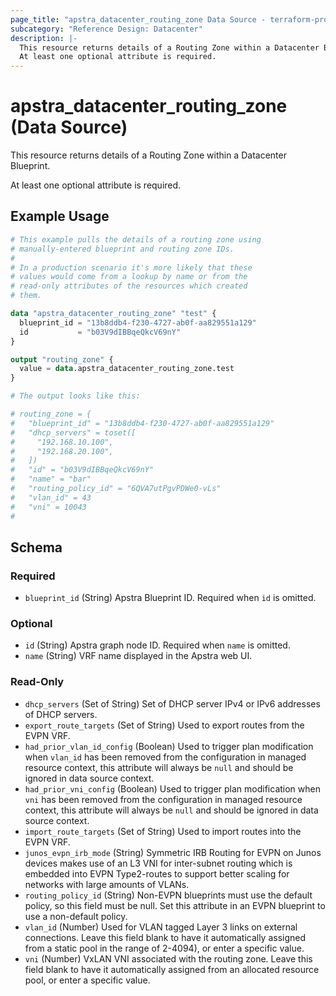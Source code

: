 ```yaml
---
page_title: "apstra_datacenter_routing_zone Data Source - terraform-provider-apstra"
subcategory: "Reference Design: Datacenter"
description: |-
  This resource returns details of a Routing Zone within a Datacenter Blueprint.
  At least one optional attribute is required.
---
```


# apstra_datacenter_routing_zone (Data Source)

This resource returns details of a Routing Zone within a Datacenter Blueprint.

At least one optional attribute is required.


## Example Usage

```terraform
# This example pulls the details of a routing zone using
# manually-entered blueprint and routing zone IDs.
#
# In a production scenario it's more likely that these
# values would come from a lookup by name or from the
# read-only attributes of the resources which created
# them.

data "apstra_datacenter_routing_zone" "test" {
  blueprint_id = "13b8ddb4-f230-4727-ab0f-aa829551a129"
  id           = "b03V9dIBBqeQkcV69nY"
}

output "routing_zone" {
  value = data.apstra_datacenter_routing_zone.test
}

# The output looks like this:

# routing_zone = {
#   "blueprint_id" = "13b8ddb4-f230-4727-ab0f-aa829551a129"
#   "dhcp_servers" = toset([
#     "192.168.10.100",
#     "192.168.20.100",
#   ])
#   "id" = "b03V9dIBBqeQkcV69nY"
#   "name" = "bar"
#   "routing_policy_id" = "6QVA7utPgvPDWe0-vLs"
#   "vlan_id" = 43
#   "vni" = 10043
#
```

<!-- schema generated by tfplugindocs -->
## Schema

### Required

- `blueprint_id` (String) Apstra Blueprint ID. Required when `id` is omitted.

### Optional

- `id` (String) Apstra graph node ID. Required when `name` is omitted.
- `name` (String) VRF name displayed in the Apstra web UI.

### Read-Only

- `dhcp_servers` (Set of String) Set of DHCP server IPv4 or IPv6 addresses of DHCP servers.
- `export_route_targets` (Set of String) Used to export routes from the EVPN VRF.
- `had_prior_vlan_id_config` (Boolean) Used to trigger plan modification when `vlan_id` has been removed from the configuration in managed resource context, this attribute will always be `null` and should be ignored in data source context.
- `had_prior_vni_config` (Boolean) Used to trigger plan modification when `vni` has been removed from the configuration in managed resource context, this attribute will always be `null` and should be ignored in data source context.
- `import_route_targets` (Set of String) Used to import routes into the EVPN VRF.
- `junos_evpn_irb_mode` (String) Symmetric IRB Routing for EVPN on Junos devices makes use of an L3 VNI for inter-subnet routing which is embedded into EVPN Type2-routes to support better scaling for networks with large amounts of VLANs.
- `routing_policy_id` (String) Non-EVPN blueprints must use the default policy, so this field must be null. Set this attribute in an EVPN blueprint to use a non-default policy.
- `vlan_id` (Number) Used for VLAN tagged Layer 3 links on external connections. Leave this field blank to have it automatically assigned from a static pool in the range of 2-4094), or enter a specific value.
- `vni` (Number) VxLAN VNI associated with the routing zone. Leave this field blank to have it automatically assigned from an allocated resource pool, or enter a specific value.
